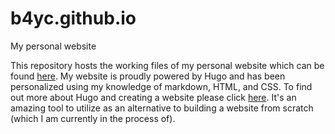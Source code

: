 # b4yc.github.io
My personal website

This repository hosts the working files of my personal website which can be found [here](bayleecheung.com).
My website is proudly powered by Hugo and has been personalized using my knowledge of markdown, HTML, and CSS. To find out more about Hugo and creating a website please click [here](https://gohugo.io/). It's an amazing tool to utilize as an alternative to building a website from scratch (which I am currently in the process of).



